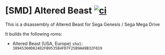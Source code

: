 # [SMD] Altered Beast [![ci](https://github.com/hansbonini/smd_alteredbeast/actions/workflows/main.yml/badge.svg)](https://github.com/hansbonini/smd_alteredbeast/actions/workflows/main.yml)

This is a disassembly of Altered Beast for Sega Genesis / Sega Mega Drive

It builds the following roms:
- Altered Beast (USA, Europe) `sha1: 38945360D824D2FB9535B4FD7F25B9AA9B32F019`

